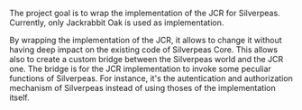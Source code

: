 The project goal is to wrap the implementation of the JCR for Silverpeas.
Currently, only Jackrabbit Oak is used as implementation.

By wrapping the implementation of the JCR, it allows to change it without 
having deep impact on the existing code of Silverpeas Core. This allows 
also to create a custom bridge between the Silverpeas world and the JCR
one. The bridge is for the JCR implementation to invoke some peculiar 
functions of Silverpeas. For instance, it's the autentication and 
authorization mechanism of Silverpeas instead of using thoses of the 
implementation itself.
